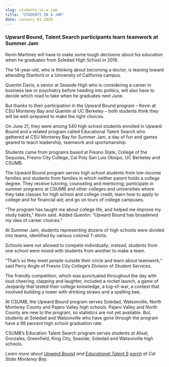 ```yaml
---
slug: students-in-a-jam
title: "STUDENTS IN A JAM"
date: January 01 2020
---
```


 
<h3>Upward Bound, Talent Search participants learn teamwork at Summer Jam</h3>
<p>
  Kevin Martinez will have to make some tough decisions about his education when
  he graduates from Soledad High School in 2016.
</p>
<p>
  The 14-year-old, who is thinking about becoming a doctor, is leaning toward
  attending Stanford or a University of California campus.
</p>
<p>
  Quentin Davis, a senior at Seaside High who is considering a career in
  business law or psychiatry before heading into politics, will also have to
  decide which road to take when he graduates next June.
</p>
<p>
  But thanks to their participation in the Upward Bound program – Kevin at CSU
  Monterey Bay and Quentin at UC Berkeley – both students think they will be
  well-prepared to make the right choices.
</p>
<p>
  On June 21, they were among 540 high school students enrolled in Upward Bound
  and a related program called Educational Talent Search who gathered at CSU
  Monterey Bay for Summer Jam, a day of fun and games geared to teach
  leadership, teamwork and sportsmanship.
</p>
<p>
  Students came from programs based at Fresno State, College of the Sequoias,
  Fresno City College, Cal Poly San Luis Obispo, UC Berkeley and CSUMB.
</p>
<p>
  The Upward Bound program serves high school students from low-income families
  and students from families in which neither parent holds a college degree.
  They receive tutoring, counseling and mentoring; participate in summer
  programs at CSUMB and other colleges and universities where they take classes
  for high school and college credit; learn how to apply to college and for
  financial aid; and go on tours of college campuses.
</p>
<p>
  “The program has taught me about college life, and helped me improve my study
  habits,” Kevin said. Added Quentin: “Upward Bound has broadened my idea of
  career choices.”
</p>
<p>
  At Summer Jam, students representing dozens of high schools were divided into
  teams, identified by various colored T-shirts.
</p>
<p>
  Schools were not allowed to compete individually; instead, students from one
  school were mixed with students from another to make a team.
</p>
<p>
  “That’s so they meet people outside their circle and learn about teamwork,”
  said Perry Angle of Fresno City College’s Division of Student Services.
</p>
<p>
  The friendly competition, which was punctuated throughout the day with loud
  cheering, clapping and laughter, included a rocket launch, a game of Jeopardy
  that tested their college knowledge, a tug-of-war, a contest that involved
  building a tower with drinking straws and a spelling bee.
</p>
<p>
  At CSUMB, the Upward Bound program serves Soledad, Watsonville, North Monterey
  County and Pajaro Valley high schools. Pajaro Valley and North County are new
  to the program, so statistics are not yet available. But, students at Soledad
  and Watsonville who have gone through the program have a 98 percent high
  school graduation rate.
</p>
<p>
  CSUMB’s Education Talent Search program serves students at Alisal, Gonzales,
  Greenfield, King City, Seaside, Soledad and Watsonville high schools.
</p>
<p>
  <em
    >Learn more about
    <a href="https://eosp.csumb.edu/upward-bound">Upward Bound</a> and
    <a href="https://eosp.csumb.edu/educational-talent-search"
      >Educational Talent S</a
    >
    <a href="https://eosp.csumb.edu/educational-talent-search">earch</a> at Cal
    State Monterey Bay.</em
  >
</p>
 
